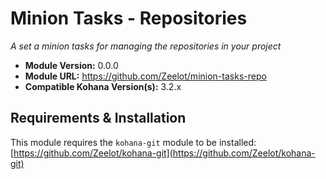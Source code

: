 # Minion Tasks - Repositories

*A set a minion tasks for managing the repositories in your project*

- **Module Version:** 0.0.0
- **Module URL:** <https://github.com/Zeelot/minion-tasks-repo>
- **Compatible Kohana Version(s):** 3.2.x

## Requirements & Installation

This module requires the `kohana-git` module to be installed: [https://github.com/Zeelot/kohana-git](https://github.com/Zeelot/kohana-git)
